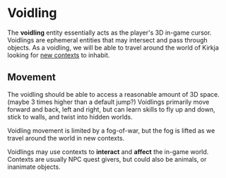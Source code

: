 # Voidling

The **voidling** entity essentially acts as the player's 3D in-game cursor. Voidlings are ephemeral entities that may intersect and pass through objects. As a voidling, we will be able to travel around the world of Kirkja looking for [new contexts](../Context) to inhabit.



## Movement
The voidling should be able to access a reasonable amount of 3D space. (maybe 3 times higher than a default jump?) Voidlings primarily move forward and back, left and right, but can learn skills to fly up and down, stick to walls, and twist into hidden worlds.

Voidling movement is limited by a fog-of-war, but the fog is lifted as we travel around the world in new contexts.

Voidlings may use contexts to **interact** and **affect** the in-game world. Contexts are usually NPC quest givers, but could also be animals, or inanimate objects.
